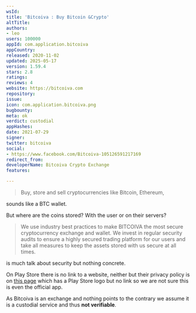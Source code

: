 ```yaml
---
wsId: 
title: 'Bitcoiva : Buy Bitcoin &Crypto'
altTitle: 
authors:
- leo
users: 100000
appId: com.application.bitcoiva
appCountry: 
released: 2020-11-02
updated: 2025-05-17
version: 1.59.4
stars: 2.8
ratings: 
reviews: 4
website: https://bitcoiva.com
repository: 
issue: 
icon: com.application.bitcoiva.png
bugbounty: 
meta: ok
verdict: custodial
appHashes: 
date: 2021-07-29
signer: 
twitter: bitcoiva
social:
- https://www.facebook.com/Bitcoiva-105126591217169
redirect_from: 
developerName: Bitcoiva Crypto Exchange
features: 

---
```


> Buy, store and sell cryptocurrencies like Bitcoin, Ethereum,

sounds like a BTC wallet.

But where are the coins stored? With the user or on their servers?

> We use industry best practices to make BITCOIVA the most secure cryptocurrency exchange and wallet. We invest in regular security audits to ensure a highly secured trading platform for our users and take all measures to keep the assets stored with us secure at all times.  

is much talk about security but nothing concrete.

On Play Store there is no link to a website, neither but their privacy policy is
on [this page](https://bitcoiva.com/) which has a Play Store logo but no link so
we are not sure this is even the official app.

As Bitcoiva is an exchange and nothing points to the contrary we assume it is
a custodial service and thus **not verifiable**.


